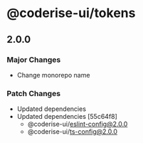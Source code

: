 # @coderise-ui/tokens

## 2.0.0

### Major Changes

- Change monorepo name

### Patch Changes

- Updated dependencies
- Updated dependencies [55c64f8]
  - @coderise-ui/eslint-config@2.0.0
  - @coderise-ui/ts-config@2.0.0
